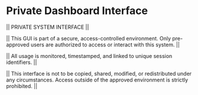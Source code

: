 # Private Dashboard Interface

|| PRIVATE SYSTEM INTERFACE ||


|| This GUI is part of a secure, access-controlled environment. Only pre-approved users are authorized to access or interact with this system. ||

|| All usage is monitored, timestamped, and linked to unique session identifiers. ||

|| This interface is not to be copied, shared, modified, or redistributed under any circumstances. Access outside of the approved environment is strictly prohibited. ||

